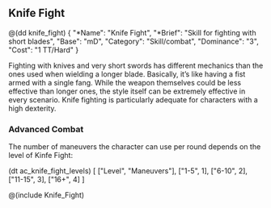 ## Knife Fight

@(dd knife_fight)
{ 
  "*Name": "Knife Fight",
  "*Brief": "Skill for fighting with short blades",
  "Base": "mD",
  "Category": "Skill/combat",
  "Dominance": "3",
  "Cost": "1 TT/Hard"
}

Fighting with knives and very short swords has different mechanics than the ones used when wielding a longer blade. Basically, it’s like having a fist armed with a single fang.
While the weapon themselves could be less effective than longer ones, the style itself can be extremely effective in every scenario.
Knife fighting is particularly adequate for characters with a high dexterity.

### Advanced Combat

The number of maneuvers the character can use per round depends on the level of Kinfe Fight:

(dt ac_knife_fight_levels)
[
   ["Level", "Maneuvers"],
   ["1-5", 1],
   ["6-10", 2],
   ["11-15", 3],
   ["16+", 4]
]

@(include Knife_Fight)
